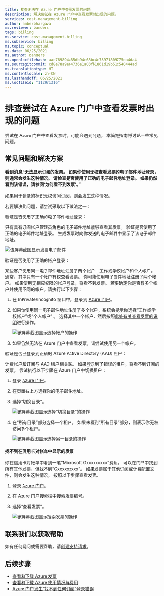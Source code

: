 ```yaml
---
title: 排查无法在 Azure 门户中查看发票的问题
description: 解决尝试在 Azure 门户中查看发票时出现的问题。
services: cost-management-billing
author: amberbhargava
ms.reviewer: banders
tags: billing
ms.service: cost-management-billing
ms.subservice: billing
ms.topic: conceptual
ms.date: 06/25/2021
ms.author: banders
ms.openlocfilehash: aac769894a85db94c68bc4c73971809775ea4da4
ms.sourcegitcommit: cd8e78a9e64736e1a03fb1861d19b51c540444ad
ms.translationtype: HT
ms.contentlocale: zh-CN
ms.lasthandoff: 06/25/2021
ms.locfileid: "112971316"
---
```

# <a name="troubleshoot-issues-while-trying-to-view-invoice-in-the-azure-portal"></a>排查尝试在 Azure 门户中查看发票时出现的问题

尝试在 Azure 门户中查看发票时，可能会遇到问题。 本简短指南将讨论一些常见问题。
 
## <a name="common-issues-and-solutions"></a>常见问题和解决方案

#### <a name="you-see-the-message-we-cant-display-the-invoices-for-your-subscription-this-typically-happens-when-you-sign-in-with-an-email-which-doesnt-have-access-to-view-invoices-check-youve-signed-in-with-the-correct-email-address-if-you-are-still-seeing-the-error-see-why-you-might-not-see-an-invoice"></a><a name="subnotfound"></a> 看到消息“无法显示订阅的发票。 如果你使用无权查看发票的电子邮件地址登录，则通常会发生这种情况。 请检查是否使用了正确的电子邮件地址登录。 如果仍然看到该错误，请参阅‘为何看不到发票’。”

如果用于登录的标识无权访问订阅，则会发生这种情况。

若要解决此问题，请尝试采取以下做法之一： 

验证是否使用了正确的电子邮件地址登录：

只有具有订阅帐户管理员角色的电子邮件地址能够查看其发票。 验证是否使用了正确的电子邮件地址登录。 生成发票时向你发送的电子邮件中显示了该电子邮件地址。  

  ![该屏幕截图显示发票电子邮件](./media/troubleshoot-cant-find-invoice/invoice-email.png)

验证是否使用了正确的帐户登录：

某些客户使用同一电子邮件地址注册了两个帐户 - 工作或学校帐户和个人帐户。 通常，其中只有一个帐户有权查看发票。 你可能使用电子邮件地址注册了两个帐户。 如果使用无相应权限的帐户登录，将看不到发票。 若要确定你是否有多个帐户并使用不同的帐户，请执行以下步骤：

1. 在 InPrivate/Incognito 窗口中，登录到 [Azure 门户](https://portal.azure.com)。
1. 如果你使用同一电子邮件地址注册了多个帐户，系统会提示你选择“工作或学校帐户”或“个人帐户” 。 选择其中一个帐户，然后按照[此处有关查看发票的说明](../understand/download-azure-invoice.md#download-your-mosp-azure-subscription-invoice)进行操作。  

    ![该屏幕截图显示选择帐户的操作](./media/troubleshoot-cant-find-invoice/two-accounts.png)

1. 如果仍然无法在 Azure 门户中查看发票，请尝试使用另一个帐户。

验证是否已登录到正确的 Azure Active Directory (AAD) 租户：

计费帐户和订阅与 AAD 租户相关联。 如果登录到了错误的租户，将看不到订阅的发票。 尝试执行以下步骤在 Azure 门户中切换租户：

1. 登录 [Azure 门户](https://portal.azure.com)。
1. 在页面右上方选择你的电子邮件地址。
1. 选择“切换目录”。  

    ![该屏幕截图显示选择“切换目录”的操作](./media/troubleshoot-cant-find-invoice/select-switch-tenant.png)

1. 在“所有目录”部分选择一个租户。 如果未看到“所有目录”部分，则表示你无权访问多个租户。  

    ![该屏幕截图显示选择另一目录的操作](./media/troubleshoot-cant-find-invoice/select-another-tenant.png)

#### <a name="you-couldnt-find-the-invoice-that-you-see-on-your-credit-card-statement"></a><a name="cantsearchinvoice"></a>找不到在信用卡对帐单中显示的发票

你在信用卡对帐单中看到一笔“Microsoft Gxxxxxxxxx”费用。 可以在门户中找到所有其他发票，但找不到“Gxxxxxxxxx”。 如果发票属于其他订阅或计费配置文件，则会发生这种情况。 按照以下步骤查看发票。

1. 登录 [Azure 门户](https://portal.azure.com)。
1. 在 Azure 门户搜索栏中搜索发票编号。
1. 选择“查看发票”。  

    ![该屏幕截图显示搜索发票的操作](./media/troubleshoot-cant-find-invoice/search-invoice.png)

## <a name="contact-us-for-help"></a>联系我们以获取帮助

如有任何疑问或需要帮助，请[创建支持请求](https://ms.portal.azure.com/#blade/Microsoft_Azure_Support/HelpAndSupportBlade/newsupportrequest)。

## <a name="next-steps"></a>后续步骤

- [查看和下载 Azure 发票](../understand/download-azure-invoice.md)
- [查看和下载 Azure 使用情况与费用](../understand/download-azure-daily-usage.md)
- [Azure 门户发生“找不到任何订阅”登录错误](no-subscriptions-found.md)